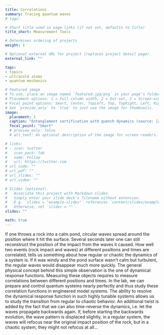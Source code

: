 ```yaml
---
title: Correlations
summary: Tracing quantum waves
# tags:

# Short title used in page links (if not set, defaults to title)
title_short: Measurement Tools

# Determines ordering of projects
weight: 1

# Optional external URL for project (replaces project detail page).
external_link: ""

tags:
- topics
- ultracold atoms
- quantum mechanics

# Featured image
# To use, place an image named `featured.jpg/png` in your page's folder.
# Placement options: 1 = Full column width, 2 = Out-set, 3 = Screen-width
# Focal point options: Smart, Center, TopLeft, Top, TopRight, Left, Right, BottomLeft, Bottom, BottomRight
# Set `preview_only` to `true` to just use the image for thumbnails.
image:
  placement: 1
  caption: "Entanglement certification with quench dynamics (source: [arXiv:2005.03049](/publication/2020-costa-de-almeida))"
  focal_point: "Smart"
  # preview_only: false
  # alt_text: An optional description of the image for screen readers.

# links:
# - icon: twitter
#   icon_pack: fab
#   name: Follow
#   url: https://twitter.com
# url_code: ""
# url_pdf: ""
# url_slides: ""
# url_video: ""

# Slides (optional).
#   Associate this project with Markdown slides.
#   Simply enter your slide deck's filename without extension.
#   E.g. `slides = "example-slides"` references `content/slides/example-slides.md`.
#   Otherwise, set `slides = ""`.
slides: ""

math: true
---
```


If one throws a rock into a calm pond, circular waves spread around the position where it hit the surface. Several seconds later one can still reconstruct the position of the impact from the waves it caused. How well two events (rock impact and waves) at different positions and times are correlated, tells us something about how regular or chaotic the dynamics of a system is. If it was windy and the pond surface wasn't calm but turbulent, the regular waves would disappear much more quickly. The general physical concept behind this simple observation is the one of dynamical response functions. Measuring these objects requires to measure correlations between different positions and times.
In the lab, we can prepare and control quantum systems nearly perfectly and thus study these correlation functions in engineered model systems. The ability to resolve the dynamical response function in such highly tunable systems allows us to study the transition from regular to chaotic behavior. An additional twist is added by the fact that we can also time-reverse the dynamics, i.e. let the waves propagate backwards again. If, before starting the backwards evolution, the wave pattern is displaced slightly, in a regular system, the waves will refocus near the original impact position of the rock, but in a chaotic system, they might not refocus at all...
